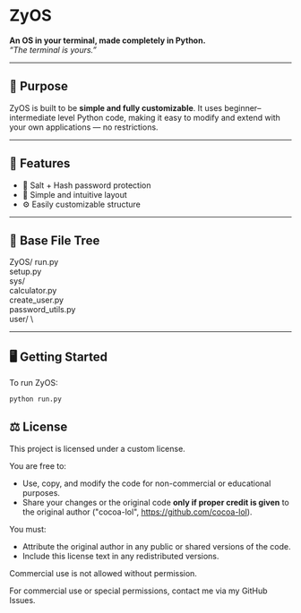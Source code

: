 # ZyOS

**An OS in your terminal, made completely in Python.**  
_“The terminal is yours.”_

---

## 🧠 Purpose

ZyOS is built to be **simple and fully customizable**. It uses beginner–intermediate level Python code, making it easy to modify and extend with your own applications — no restrictions.

---

## 🚀 Features

- 🧂 Salt + Hash password protection  
- 🎯 Simple and intuitive layout  
- ⚙️ Easily customizable structure  

---

## 📁 Base File Tree

ZyOS/
  run.py\
  setup.py\
  sys/ \
    calculator.py\
    create_user.py\
    password_utils.py\
  user/ \

---

## 🖥️ Getting Started

To run ZyOS:

```bash
python run.py
```

## ⚖ License

This project is licensed under a custom license.

You are free to:
- Use, copy, and modify the code for non-commercial or educational purposes.
- Share your changes or the original code **only if proper credit is given** to the original author ("cocoa-lol", https://github.com/cocoa-lol).

You must:
- Attribute the original author in any public or shared versions of the code.
- Include this license text in any redistributed versions.

Commercial use is not allowed without permission.

For commercial use or special permissions, contact me via my GitHub Issues.
